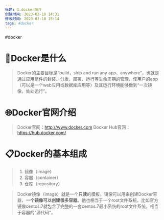 ```yaml
---
标题: 1.docker简介
创建时间: 2023-03-10 14:31
修改时间: 2023-03-10 15:14
tags: #docker
---
```


#docker
# 🐋Docker是什么
> Docker的主要目标是“build，ship and run any app、anywhere”，也就是通过应用组件的封装、分发、部署、运行等生命周期的管理，使用户的app（可以是一个web应用或数据库应用等）及其运行环境能够做到“一次镜像，处处运行”。

# 🌐Docker官网介绍
> Docker官网：http://www.docker.com
> Docker Hub官网：https://hub.docker.com/

# 📋Docker的基本组成
> 1. 镜像（image）
> 2. 容器（container）
> 3. 仓库（repository）

> Docker镜像（image）就是一个**只读**的模板。镜像可以用来创建Docker容器，**一个镜像可以创建很多容器**。他也相当于一个root文件系统。比如官方镜像centos:7就包含了完整的一套centos:7最小系统的root文件系统。相当于容器的“源代码”。

